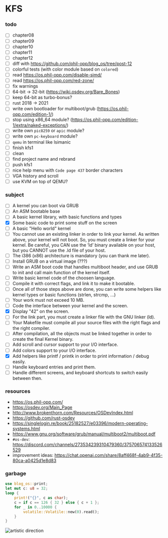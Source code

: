 # KFS

### todo

-   [ ] chapter08
-   [ ] chapter09
-   [ ] chapter10
-   [ ] chapter11
-   [ ] chapter12
-   [ ] diff with https://github.com/phil-opp/blog_os/tree/post-12
-   [ ] colorful tests (with color module based on `colored`)
-   [ ] read https://os.phil-opp.com/disable-simd/
-   [ ] read https://os.phil-opp.com/red-zone/
-   [ ] fix warnings
-   [ ] 64-bit -> 32-bit (https://wiki.osdev.org/Bare_Bones)
-   [ ] keep 64-bit as turbo-bonus?
-   [ ] rust 2018 → 2021
-   [ ] write own bootloader for multiboot/grub (https://os.phil-opp.com/edition-1/)
-   [ ] stop using x86_64 module? (https://os.phil-opp.com/edition-1/extra/naked-exceptions/)
-   [ ] write own `pic8259` or `apic` module?
-   [ ] write own `pc-keyboard` module?
-   [ ] `qemu` in terminal like lsimanic
-   [ ] finish kfs1
-   [ ] clean
-   [ ] find project name and rebrand
-   [ ] push kfs1
-   [ ] nice help menu with `Code page 437` border characters
-   [ ] VGA history and scroll
-   [ ] use KVM on top of QEMU?

### subject

-   [ ] A kernel you can boot via GRUB
-   [ ] An ASM bootable base
-   [ ] A basic kernel library, with basic functions and types
-   [x] Some basic code to print some stuff on the screen
-   [ ] A basic "Hello world" kernel
-   [ ] You cannot use an existing linker in order to link your kernel. As written above, your kernel will not boot. So, you must create a linker for your kernel. Be careful, you CAN use the ’ld’ binary available on your host, but you CANNOT use the .ld file of your host.
-   [ ] The i386 (x86) architecture is mandatory (you can thank me later).
-   [ ] Install GRUB on a virtual image (???)
-   [ ] Write an ASM boot code that handles multiboot header, and use GRUB to init and call main function of the kernel itself.
-   [ ] Write basic kernel code of the choosen language.
-   [ ] Compile it with correct flags, and link it to make it bootable.
-   [ ] Once all of those steps above are done, you can write some helpers like kernel types or basic functions (strlen, strcmp, ...)
-   [ ] Your work must not exceed 10 MB.
-   [ ] Code the interface between your kernel and the screen.
-   [x] Display "42" on the screen.
-   [ ] For the link part, you must create a linker file with the GNU linker (ld).
-   [ ] Your Makefile must compile all your source files with the right flags and the right compiler.
-   [ ] After compilation, all the objects must be linked together in order to create the final Kernel binary.
-   [ ] Add scroll and cursor support to your I/O interface.
-   [ ] Add colors support to your I/O interface.
-   [x] Add helpers like printf / printk in order to print information / debug easily.
-   [ ] Handle keyboard entries and print them.
-   [ ] Handle different screens, and keyboard shortcuts to switch easily between then.

### resources

-   https://os.phil-opp.com/
-   https://osdev.org/Main_Page
-   http://www.brokenthorn.com/Resources/OSDevIndex.html
-   https://github.com/rust-osdev
-   https://singlelogin.re/book/25182527/e03396/modern-operating-systems.html
-   https://www.gnu.org/software/grub/manual/multiboot2/multiboot.pdf
-   `#os-dev`: https://discord.com/channels/273534239310479360/375706574133526529
-   improvement ideas: https://chat.openai.com/share/8aff468f-4ab9-4f35-80ca-a0425d1e8d83

### garbage

```rust
use blog_os::print;
let mut c: u8 = 32;
loop {
    print!("{}", c as char);
    c = if c == 126 { 32 } else { c + 1 };
    for _ in 0..10000 {
        volatile::Volatile::new(0).read();
    }
}
```

![artistic direction](https://upload.wikimedia.org/wikipedia/commons/a/a0/VirtualBox_TempleOS_x64_27_02_2021_20_43_48.png)
